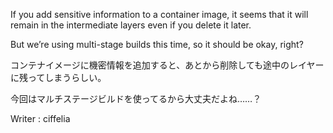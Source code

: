If you add sensitive information to a container image, it seems that it will remain in the intermediate layers even if you delete it later.

But we’re using multi-stage builds this time, so it should be okay, right?

コンテナイメージに機密情報を追加すると、あとから削除しても途中のレイヤーに残ってしまうらしい。

今回はマルチステージビルドを使ってるから大丈夫だよね……？

Writer : ciffelia
